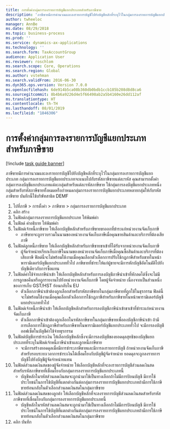 ```yaml
---
title: การตั้งค่ากลุ่มการลงรายการบัญชีแยกประเภทสำหรับภาษีขาย
description: 'ภาษีขายมีการคำนวณและลงรายการบัญชีไปยังบัญชีหลักที่ระบุไว้ในกลุ่มการลงรายการบัญชีแยกประเภท '
author: twheeloc
manager: AnnBe
ms.date: 08/29/2018
ms.topic: business-process
ms.prod: ''
ms.service: dynamics-ax-applications
ms.technology: ''
ms.search.form: TaxAccountGroup
audience: Application User
ms.reviewer: roschlom
ms.search.scope: Core, Operations
ms.search.region: Global
ms.author: vstehman
ms.search.validFrom: 2016-06-30
ms.dyn365.ops.version: Version 7.0.0
ms.openlocfilehash: 6de914b5ca08b360db0bdb1ccb185b208d8d8ca6
ms.sourcegitcommit: 8b4b6a9226d4e5f66498ab2a5b4160e26dd112af
ms.translationtype: HT
ms.contentlocale: th-TH
ms.lasthandoff: 08/01/2019
ms.locfileid: "1846306"
---
```

# <a name="set-up-ledger-posting-groups-for-sales-tax"></a>การตั้งค่ากลุ่มการลงรายการบัญชีแยกประเภทสำหรับภาษีขาย

[!include [task guide banner](../../includes/task-guide-banner.md)]

ภาษีขายมีการคำนวณและลงรายการบัญชีไปยังบัญชีหลักที่ระบุไว้ในกลุ่มการลงรายการบัญชีแยกประเภท  กลุ่มการลงรายการบัญชีแยกประเภทจะแนบไปกับรหัสภาษีขายแต่ละรหัส  คุณสามารถตั้งค่ากลุ่มการลงบัญชีแยกประเภทแต่ละกลุ่มสำหรับแต่ละรหัสภาษีขาย ใช้กลุ่มการลงบัญชีแยกประเภทหนึ่งกลุ่มสำหรับรหัสภาษีขายทั้งหมดหรือกำหนดกลุ่มการลงรายการบัญชีแยกประเภทหลายกลุ่มให้กับรหัสภาษีขาย  บันทึกนี้ใช้บริษัทสาธิต DEMF  

1. ไปที่ภาษี > การตั้งค่า > ภาษีขาย > กลุ่มการลงรายการบัญชีแยกประเภท
2. คลิก สร้าง
3. ในฟิลด์กลุ่มการลงรายการบัญชีแยกประเภท ให้พิมพ์ค่า
4. ในฟิลด์ คำอธิบาย ให้พิมพ์ค่า
5. ในฟิลด์เจ้าหนี้ภาษีขาย ให้เลือกบัญชีหลักสำหรับภาษีขายขาออกที่ชำระแก่หน่วยงานจัดเก็บภาษี
    * ภาษีขายจะถูกรวบรวมในนามของหน่วยงานจัดเก็บภาษีเมื่อคุณขายสินค้าและบริการที่ต้องเสียภาษี  
6. ในฟิลด์ลูกหนี้ภาษีขาย ให้เลือกบัญชีหลักสำหรับภาษีขายขาเข้าที่ได้รับจากหน่วยงานจัดเก็บภาษี
    * ผู้จัดจำหน่ายเรียกเก็บภาษีในนามของหน่วยงานจัดเก็บภาษีเมื่อคุณซื้อสินค้าและบริการที่ต้องเสียภาษี  ฟิลด์นี้จะไม่พร้อมใช้งานเมื่อคุณเลือกตัวเลือกการปรับใช้กฎภาษีสำหรับขายในหน้าพารามิเตอร์บัญชีแยกประเภททั่วไป  ภาษีขายที่ชำระให้แก่ผู้ขายจะมีการหักบัญชีอัตโนมัติไปยังบัญชีเดียวกับการซื้อแทน   
7. ในฟิลด์ค่าใช้จ่ายภาษีนำเข้า ให้เลือกบัญชีหลักสำหรับการลงบัญชีภาษีนำเข้าที่หักลดได้ซึ่งจะไม่มีการถูกขอคืนหรือถูกรายงานไปยังหน่วยงานจัดเก็บภาษี โดยผู้จัดจำหน่าย เนื่องจากเป็นส่วนหนึ่งของการเก็บ GST/HST ย้อนกลับใน EU
    * ตัวเลือกภาษีนำเข้าต้องถูกเลือกสำหรับรหัสภาษีขายในกลุ่มภาษีขายที่ถูกใช้ในธุรกรรม   ฟิลด์นี้จะไม่พร้อมใช้งานเมื่อคุณเลือกตัวเลือกการใช้กฎภาษีสำหรับภาษีขายในหน้าพารามิเตอร์บัญชีแยกประเภททั่วไป   
8. ในฟิลด์เจ้าหนี้ภาษีนำเข้า ให้เลือกบัญชีหลักสำหรับการลงบัญชีภาษีนำเข้าขาเข้าที่ชำระแก่หน่วยงานจัดเก็บภาษี
    * ตัวเลือกภาษีนำเข้าต้องถูกเลือกในรหัสภาษีขายในกลุ่มภาษีขายเพื่อลงบัญชีภาษีนำเข้า  ถ้ามีการเลือกการใช้กฎภาษีสำหรับภาษีขายในพารามิเตอร์บัญชีแยกประเภททั่วไป จะมีการลงบัญชีออฟเซ็ตในบัญชีค่าใช้จ่ายธุรกรรม   
9. ในฟิลด์บัญชีการชำระเงิน ให้เลือกบัญชีหลักซึ่งจะมีการลงบัญชีของยอดดุลสุทธิของบัญชีแยกประเภทที่ระบุในฟิลด์เจ้าหนี้ภาษีนำเข้าและลูกหนี้ภาษีขาย
    * จะมีการสร้างยอดดุลเมื่อมีการชำระภาษีขายและมีการลงรายการบัญชี   ถ้าหน่วยงานจัดเก็บภาษีสำหรับรอบระยะเวลาการชำระเงินได้เชื่อมโยงกับบัญชีผู้จัดจำหน่าย ยอดดุลจะถูกลงรายการบัญชีไปยังบัญชีผู้จัดจำหน่ายแทน   
10. ในฟิลด์ส่วนลดเงินสดของผู้จัดจำหน่าย ให้เลือกบัญชีหลักที่จะลงรายการบัญชีส่วนลดเงินสดสำหรับรหัสภาษีขายที่เชื่อมโยงกับกลุ่มการลงรายการบัญชีแยกประเภทนี้
    * บัญชีหลักในรหัสส่วนลดเงินสดจะถูกนำมาใช้เป็นทางเลือกถ้าไม่มีการป้อนบัญชี  มีการใช้ประโยชน์ในการใช้บัญชีที่แตกต่างกันต่อกลุ่มการลงรายการบัญชีแยกประเภทถ้ามีการใช้ภาษีขายย้อนกลับในตัวเลือกส่วนลดเงินสดในกลุ่มภาษีขาย  
11. ในฟิลด์ส่วนลดเงินสดของลูกค้า ให้เลือกบัญชีหลักที่จะลงรายการบัญชีส่วนลดเงินสดสำหรับรหัสภาษีขายที่เชื่อมโยงกับกลุ่มการลงรายการบัญชีแยกประเภทนี้
    * บัญชีหลักในรหัสส่วนลดเงินสดจะถูกนำมาใช้เป็นทางเลือกถ้าไม่มีการป้อนบัญชี  มีการใช้ประโยชน์ในการใช้บัญชีที่แตกต่างกันต่อกลุ่มการลงรายการบัญชีแยกประเภทถ้ามีการใช้ภาษีขายย้อนกลับในตัวเลือกส่วนลดเงินสดในกลุ่มภาษีขาย  
12. คลิก บันทึก


